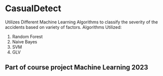 # CasualDetect
Utilizes Different Machine Learning Algorithms to classify the severity of the accidents based on variety of factors.
Algorithms Utilized:
1. Random Forest
2. Naive Bayes
3. SVM
4. GLV

## Part of course project Machine Learning 2023
